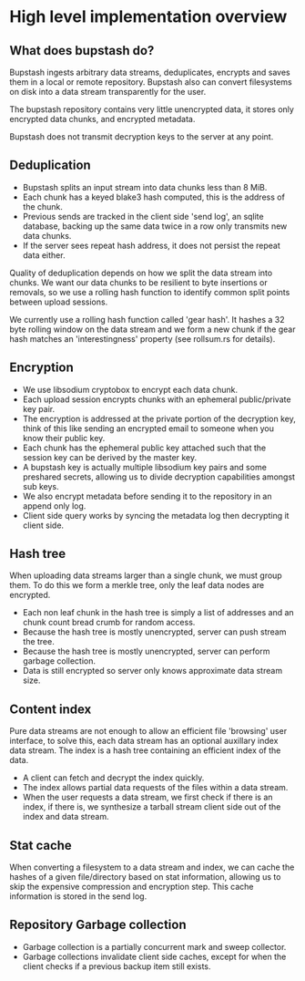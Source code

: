 # High level implementation overview

## What does bupstash do?

Bupstash ingests arbitrary data streams, deduplicates, encrypts and saves them in a local or remote repository.
Bupstash also can convert filesystems on disk into a data stream transparently for the user.

The bupstash repository contains very little unencrypted data, it stores only encrypted data chunks, and encrypted
metadata.

Bupstash does not transmit decryption keys to the server at any point.

## Deduplication

- Bupstash splits an input stream into data chunks less than 8 MiB.
- Each chunk has a keyed blake3 hash computed, this is the address of the chunk.
- Previous sends are tracked in the client side 'send log', an sqlite database, backing up the same data
  twice in a row only transmits new data chunks.
- If the server sees repeat hash address, it does not persist the repeat data either.

Quality of deduplication depends on how we split the data stream into chunks.
We want our data chunks to be resilient to byte insertions or removals, so we use
a rolling hash function to identify common split points between upload sessions.

We currently use a rolling hash function called 'gear hash'. It hashes a 32 byte rolling window on
the data stream and we form a new chunk if the gear hash matches an 'interestingness' property (see rollsum.rs for details).

## Encryption

- We use libsodium cryptobox to encrypt each data chunk.
- Each upload session encrypts chunks with an ephemeral public/private key pair.
- The encryption is addressed at the private portion of the decryption key, think of this like
  sending an encrypted email to someone when you know their public key.
- Each chunk has the ephemeral public key attached such that the session key can be derived
  by the master key. 
- A bupstash key is actually multiple libsodium key pairs and some preshared secrets, allowing us to divide decryption
  capabilities amongst sub keys.
- We also encrypt metadata before sending it to the repository in an append only log.
- Client side query works by syncing the metadata log then decrypting it client side.

## Hash tree

When uploading data streams larger than a single chunk, we must group them. To do this we 
form a merkle tree, only the leaf data nodes are encrypted.

- Each non leaf chunk in the hash tree is simply a list of addresses and an chunk count bread crumb for random access.
- Because the hash tree is mostly unencrypted, server can push stream the tree.
- Because the hash tree is mostly unencrypted, server can perform garbage collection.
- Data is still encrypted so server only knows approximate data stream size.

## Content index

Pure data streams are not enough to allow an efficient file 'browsing' user interface, to
solve this, each data stream has an optional auxillary index data stream.
The index is a hash tree containing an efficient index of the data.

- A client can fetch and decrypt the index quickly.
- The index allows partial data requests of the files within a data stream.
- When the user requests a data stream, we first check if there is an index,
  if there is, we synthesize a tarball stream client side out of the index and data stream.

## Stat cache

When converting a filesystem to a data stream and index, we can cache the hashes of a given
file/directory based on stat information, allowing us to skip the expensive compression and encryption step.
This cache information is stored in the send log.

## Repository Garbage collection

- Garbage collection is a partially concurrent mark and sweep collector.
- Garbage collections invalidate client side caches, except for when the client checks if a previous backup item still exists.
